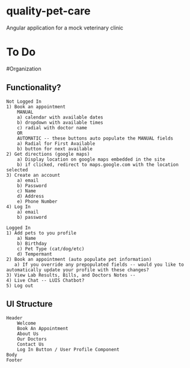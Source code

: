 # quality-pet-care
Angular application for a mock veterinary clinic

# To Do

#Organization

## Functionality?
    Not Logged In
    1) Book an appointment
        MANUAL
        a) calendar with available dates
        b) dropdown with available times
        c) radial with doctor name
        OR
        AUTOMATIC -- these buttons auto populate the MANUAL fields
        a) Radial for First Available
        b) button for next available
    2) Get directions (google maps)
        a) Display location on google maps embedded in the site
        b) if clicked, redirect to maps.google.com with the location selected
    3) Create an account
        a) email
        b) Password
        c) Name 
        d) Address
        e) Phone Number
    4) Log In
        a) email
        b) password

    Logged In
    1) Add pets to you profile
        a) Name
        b) Birthday
        c) Pet Type (cat/dog/etc)
        d) Tempermant
    2) Book an appointment (auto populate pet information)
       a) If you override any prepopulated fields -- would you like to automatically update your profile with these changes?
    3) View Lab Results, Bills, and Doctors Notes -- 
    4) Live Chat -- LUIS Chatbot?
    5) Log out

## UI Structure
    Header
        Welcome
        Book An Appointment 
        About Us
        Our Doctors
        Contact Us
        Log In Button / User Profile Component
    Body
    Footer
